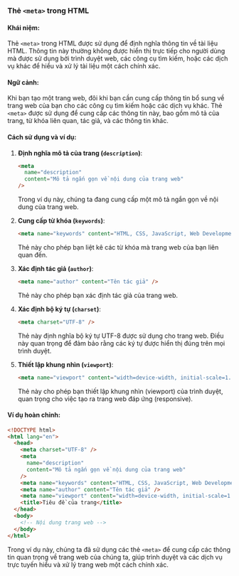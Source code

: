 ### Thẻ `<meta>` trong HTML

#### Khái niệm:

Thẻ `<meta>` trong HTML được sử dụng để định nghĩa thông tin về tài liệu HTML. Thông tin này thường không được hiển thị trực tiếp cho người dùng mà được sử dụng bởi trình duyệt web, các công cụ tìm kiếm, hoặc các dịch vụ khác để hiểu và xử lý tài liệu một cách chính xác.

#### Ngữ cảnh:

Khi bạn tạo một trang web, đôi khi bạn cần cung cấp thông tin bổ sung về trang web của bạn cho các công cụ tìm kiếm hoặc các dịch vụ khác. Thẻ `<meta>` được sử dụng để cung cấp các thông tin này, bao gồm mô tả của trang, từ khóa liên quan, tác giả, và các thông tin khác.

#### Cách sử dụng và ví dụ:

1. **Định nghĩa mô tả của trang (`description`)**:

   ```html
   <meta
     name="description"
     content="Mô tả ngắn gọn về nội dung của trang web"
   />
   ```

   Trong ví dụ này, chúng ta đang cung cấp một mô tả ngắn gọn về nội dung của trang web.

2. **Cung cấp từ khóa (`keywords`)**:

   ```html
   <meta name="keywords" content="HTML, CSS, JavaScript, Web Development" />
   ```

   Thẻ này cho phép bạn liệt kê các từ khóa mà trang web của bạn liên quan đến.

3. **Xác định tác giả (`author`)**:

   ```html
   <meta name="author" content="Tên tác giả" />
   ```

   Thẻ này cho phép bạn xác định tác giả của trang web.

4. **Xác định bộ ký tự (`charset`)**:

   ```html
   <meta charset="UTF-8" />
   ```

   Thẻ này định nghĩa bộ ký tự UTF-8 được sử dụng cho trang web. Điều này quan trọng để đảm bảo rằng các ký tự được hiển thị đúng trên mọi trình duyệt.

5. **Thiết lập khung nhìn (`viewport`)**:
   ```html
   <meta name="viewport" content="width=device-width, initial-scale=1.0" />
   ```
   Thẻ này cho phép bạn thiết lập khung nhìn (viewport) của trình duyệt, quan trọng cho việc tạo ra trang web đáp ứng (responsive).

#### Ví dụ hoàn chỉnh:

```html
<!DOCTYPE html>
<html lang="en">
  <head>
    <meta charset="UTF-8" />
    <meta
      name="description"
      content="Mô tả ngắn gọn về nội dung của trang web"
    />
    <meta name="keywords" content="HTML, CSS, JavaScript, Web Development" />
    <meta name="author" content="Tên tác giả" />
    <meta name="viewport" content="width=device-width, initial-scale=1.0" />
    <title>Tiêu đề của trang</title>
  </head>
  <body>
    <!-- Nội dung trang web -->
  </body>
</html>
```

Trong ví dụ này, chúng ta đã sử dụng các thẻ `<meta>` để cung cấp các thông tin quan trọng về trang web của chúng ta, giúp trình duyệt và các dịch vụ trực tuyến hiểu và xử lý trang web một cách chính xác.
